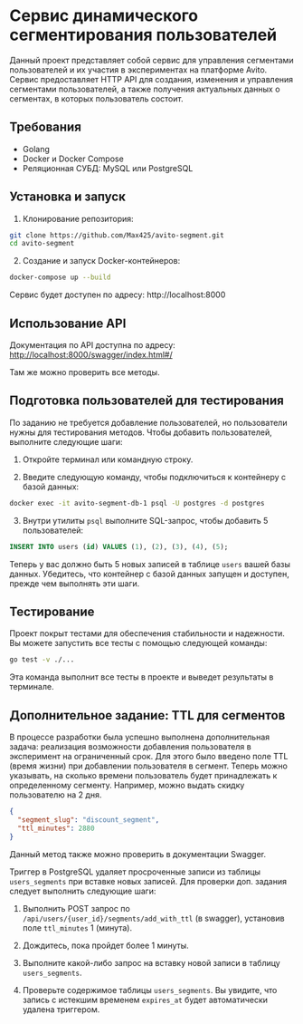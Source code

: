 # Сервис динамического сегментирования пользователей

Данный проект представляет собой сервис для управления сегментами пользователей и их участия в экспериментах на платформе Avito. Сервис предоставляет HTTP API для создания, изменения и управления сегментами пользователей, а также получения актуальных данных о сегментах, в которых пользователь состоит.

## Требования

- Golang
- Docker и Docker Compose
- Реляционная СУБД: MySQL или PostgreSQL

## Установка и запуск

1. Клонирование репозитория:

```bash
git clone https://github.com/Max425/avito-segment.git
cd avito-segment
```

2. Создание и запуск Docker-контейнеров:

```bash
docker-compose up --build
```

Сервис будет доступен по адресу: http://localhost:8000

## Использование API

Документация по API доступна по адресу: [http://localhost:8000/swagger/index.html#/](http://localhost:8000/swagger/index.html#/)

Там же можно проверить все методы.

## Подготовка пользователей для тестирования

По заданию не требуется добавление пользователей, но пользователи нужны для тестирования методов. Чтобы добавить пользователей, выполните следующие шаги:

1. Откройте терминал или командную строку.

2. Введите следующую команду, чтобы подключиться к контейнеру с базой данных:

```bash
docker exec -it avito-segment-db-1 psql -U postgres -d postgres
```

3. Внутри утилиты `psql` выполните SQL-запрос, чтобы добавить 5 пользователей:

```sql
INSERT INTO users (id) VALUES (1), (2), (3), (4), (5);
```

Теперь у вас должно быть 5 новых записей в таблице `users` вашей базы данных. Убедитесь, что контейнер с базой данных запущен и доступен, прежде чем выполнять эти шаги.

## Тестирование

Проект покрыт тестами для обеспечения стабильности и надежности. Вы можете запустить все тесты с помощью следующей команды:

```bash
go test -v ./...
```

Эта команда выполнит все тесты в проекте и выведет результаты в терминале.

## Дополнительное задание: TTL для сегментов

В процессе разработки была успешно выполнена дополнительная задача: реализация возможности добавления пользователя в эксперимент на ограниченный срок. Для этого было введено поле TTL (время жизни) при добавлении пользователя в сегмент. Теперь можно указывать, на сколько времени пользователь будет принадлежать к определенному сегменту. Например, можно выдать скидку пользователю на 2 дня.
```json
{
  "segment_slug": "discount_segment",
  "ttl_minutes": 2880
}
```
Данный метод также можно проверить в документации Swagger.

Триггер в PostgreSQL удаляет просроченные записи из таблицы `users_segments` при вставке новых записей. Для проверки доп. задания следует выполнить следующие шаги:

1. Выполнить POST запрос по `/api/users/{user_id}/segments/add_with_ttl` (в swagger), установив поле `ttl_minutes` 1 (минута).

2. Дождитесь, пока пройдет более 1 минуты.

3. Выполните какой-либо запрос на вставку новой записи в таблицу `users_segments`.

4. Проверьте содержимое таблицы `users_segments`. Вы увидите, что запись с истекшим временем `expires_at` будет автоматически удалена триггером.